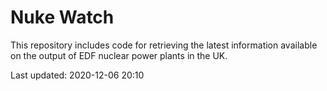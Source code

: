 # Nuke Watch

This repository includes code for retrieving the latest information available on the output of EDF nuclear power plants in the UK.

Last updated: 2020-12-06 20:10